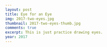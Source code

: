 ```yaml
---
layout: post
title: Eye for an Eye
img: 2017-two-eyes.jpg
thumbnail: 2017-two-eyes-thumb.jpg
comments: true
excerpt: This is just practice drawing eyes.
year: 2017
---
```

